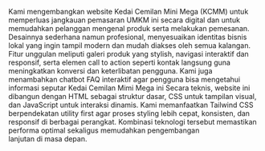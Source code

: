Kami mengembangkan website Kedai Cemilan Mini Mega (KCMM) untuk memperluas jangkauan pemasaran UMKM ini secara digital dan untuk memudahkan pelanggan mengenal produk serta melakukan pemesanan. Desainnya sederhana namun profesional, menyesuaikan identitas bisnis lokal yang ingin tampil modern dan mudah diakses oleh semua kalangan. Fitur unggulan meliputi galeri produk yang stylish, navigasi interaktif dan responsif, serta elemen call to action seperti kontak langsung guna meningkatkan konversi dan keterlibatan pengguna. Kami juga menambahkan chatbot FAQ interaktif agar pengguna bisa mengetahui informasi seputar Kedai Cemilan Mimi Mega ini
Secara teknis, website ini dibangun dengan HTML sebagai struktur dasar, CSS untuk tampilan visual, dan JavaScript untuk interaksi dinamis. Kami memanfaatkan Tailwind CSS berpendekatan utility first agar proses styling lebih cepat, konsisten, dan responsif di berbagai perangkat. Kombinasi teknologi tersebut memastikan performa optimal sekaligus memudahkan pengembangan lanjutan di masa depan.
